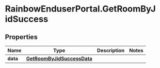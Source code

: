 # RainbowEnduserPortal.GetRoomByJidSuccess

## Properties

Name | Type | Description | Notes
------------ | ------------- | ------------- | -------------
**data** | [**GetRoomByJidSuccessData**](GetRoomByJidSuccessData.md) |  | 


